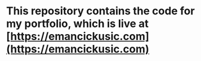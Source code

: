 # This repository contains the code for my portfolio, which is live at [https://emancickusic.com](https://emancickusic.com)
